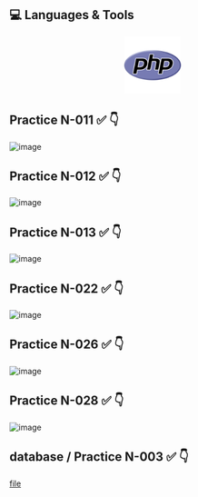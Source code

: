 ## 💻 Languages & Tools

<p align="center">
   <img src="https://raw.githubusercontent.com/devicons/devicon/master/icons/php/php-original.svg" alt="PHP" style="width:20%; max-width:100px;"/>
</p>

## Practice N-011 ✅ 👇
![image](https://github.com/user-attachments/assets/807ded71-fcf3-4982-9146-6c6a4963441f)

## Practice N-012 ✅ 👇
![image](https://github.com/user-attachments/assets/c1869c87-459d-4a3b-9fe8-6959ec5571cd)

## Practice N-013 ✅ 👇
![image](https://github.com/user-attachments/assets/789c9754-5c58-46bc-8ee9-0a418e9277d1)

## Practice N-022 ✅ 👇
![image](https://github.com/user-attachments/assets/d8018293-31c6-49cb-91d0-da61d8542cd8)

## Practice N-026 ✅ 👇
![image](https://github.com/user-attachments/assets/95beaa97-5780-48ba-9468-bacd45e3ab8b)

## Practice N-028 ✅ 👇
![image](https://github.com/user-attachments/assets/849cb022-5fe0-4d1f-bc45-46a5e22f8d63)

## database / Practice N-003 ✅ 👇
[file](https://github.com/user-attachments/files/20395646/Tester.la.connexion.avec.la.bdd.pdf)
